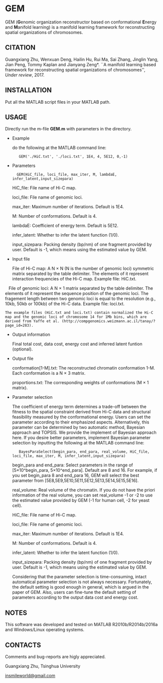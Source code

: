# GEM
GEM (**G**enomic organization reconstructor based on conformational **E**nergy and **M**anifold learning) is a manifold learning framework for reconstructing spatial organizations of chromosomes.

## CITATION
Guangxiang Zhu, Wenxuan Deng, Hailin Hu, Rui Ma, Sai Zhang, Jinglin Yang, Jian Peng, Tommy Kaplan and Jianyang Zeng*. ``A manifold learning based framework for reconstructing spatial organizations of chromosomes'', *Under review*, 2017.


## INSTALLATION
Put all the MATLAB script files in your MATLAB path. 

## USAGE
Directly run the m-file **GEM.m** with parameters in the directory. 

* Example

    do the following at the MATLAB command line: 
    

		 GEM('./HiC.txt', './loci.txt', 1E4, 4, 5E12, 0,-1)

* Parameters

		GEM(HiC_file, loci_file, max_iter, M, lambdaE, infer_latent,input_sizepara)

    HiC_file: File name of Hi-C map. 

    loci_file: File name of genomic loci.

    max_iter: Maximum number of iterations. Default is 1E4.
    
    M: Number of conformations. Default is 4.
    
    lambdaE: Coefficient of energy term. Default is 5E12.
    
    infer_latent: Whether to infer the latent function (1/0).
    
    input_sizepara: Packing density (bp/nm) of one fragment provided by user. Default is -1, which means using the estimated value by GEM. 


* Input file

    File of Hi-C map: A N × N (N is the number of genomic loci) symmetric matrix separated by the table delimiter. The elements of it represent interaction frequencies of the Hi-C map. Example file: HiC.txt.
    
    File of genomic loci: A N × 1 matrix separated by the table delimiter. The elements of it represent the sequence position of the genomic loci. The fragement length between two genomic loci is equal to the resolution (e.g., 10kb, 50kb or 100kb) of the Hi-C data. Example file: loci.txt.
    
	The example files (HiC.txt and loci.txt) contain normalized the Hi-C map and the genomic loci of chromosome 14 for 1Mb bins, which are derived from Yaffe et al. (http://compgenomics.weizmann.ac.il/tanay/?page_id=283).

* Output information

	Final total cost, data cost, energy cost and inferred latent funtion (optional).

* Output file

    conformation[1-M].txt: The reconstructed chromatin conformation 1-M. Each conformation is a N × 3 matrix. 
    
    proportions.txt: The corresponding weights of conformations (M × 1 matrix).

* Parameter selection

    The coefficient of energy term determines a trade-off between the fitness to the spatial constraint derived from Hi-C data and structural feasibility measured by the conformational energy. Users can set the parameter according to their emphasized aspects. Alternatively, this parameter can be determined by two automatic method, Bayesian approach and TOPSIS. We provide the implement of Bayesian approach here. If you desire better parameters, implement Bayesian parameter selection by inputting the following at the MATLAB command line:
    
	 	 BayesParaSelect(begin_para, end_para, real_volume, HiC_file, loci_file, max_iter, M, infer_latent,input_sizepara)
    

	begin_para and end_para: Select parameters in the range of [5×10^begin_para, 5×10^end_para]. Default are 8 and 16. For example, if you set begin_para 8 and end_para 16, GEM will select the best parameter from [5E8,5E9,5E10,5E11,5E12,5E13,5E14,5E15,5E16].
	
	real_volume: Real volume of the chromatin. If you do not have the priori information of the real volume, you can set real_volume -1 or -2 to use the estimated value provided by GEM (-1 for human cell, -2 for yeast cell).

	HiC_file: File name of Hi-C map. 
	
	loci_file: File name of genomic loci.
	
	max_iter: Maximum number of iterations. Default is 1E4.
    	
	M: Number of conformations. Default is 4.
	
	infer_latent: Whether to infer the latent function (1/0).
	
	input_sizepara: Packing density (bp/nm) of one fragment provided by user. Default is -1, which means using the estimated value by GEM. 
    
    Considering that the parameter selection is time-consuming, intact automatical parameter selection is not always necessary. Fortunately, the default setting is good enough in general, which is argued in the paper of GEM. Also, users can fine-tune the default setting of parameters according to the output data cost and energy cost.

## NOTES
This software was developed and tested on MATLAB R2010b/R2014b/2016a and Windows/Linux operating systems.


## CONTACTS
Comments and bug-reports are higly appreciated. 

Guangxiang Zhu, Tsinghua University

insmileworld@gmail.com
